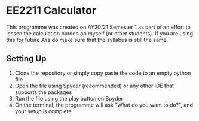 # EE2211 Calculator

This programme was created on AY20/21 Semester 1 as part of an effort to lessen the calculation burden on myself (or other students). If you are using this for future AYs do make sure that the syllabus is still the same.

## Setting Up
1. Clone the repository or simply copy paste the code to an empty python file
2. Open the file using Spyder (recommended) or any other IDE that supports the packages
3. Run the file using the play button on Spyder
4. On the terminal, the programme will ask "What do you want to do?", and your setup is complete
